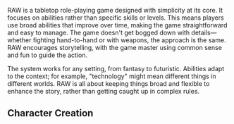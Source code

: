 RAW is a tabletop role-playing game designed with simplicity at its core. It focuses on abilities rather than specific skills or levels. This means players use broad abilities that improve over time, making the game straightforward and easy to manage. The game doesn't get bogged down with details—whether fighting hand-to-hand or with weapons, the approach is the same. RAW encourages storytelling, with the game master using common sense and fun to guide the action.

The system works for any setting, from fantasy to futuristic. Abilities adapt to the context; for example, "technology" might mean different things in different worlds. RAW is all about keeping things broad and flexible to enhance the story, rather than getting caught up in complex rules.

## Character Creation
